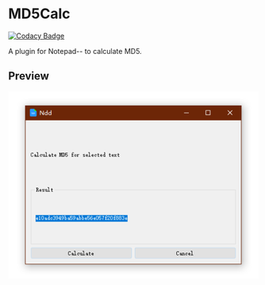 # MD5Calc

[![Codacy Badge](https://api.codacy.com/project/badge/Grade/116b2c7ed37f416eb87b0c33762f7f98)](https://app.codacy.com/gh/Joker2770/MD5Calc?utm_source=github.com&utm_medium=referral&utm_content=Joker2770/MD5Calc&utm_campaign=Badge_Grade_Settings)

A plugin for Notepad-- to calculate MD5.

## Preview

![preview](preview.png)
